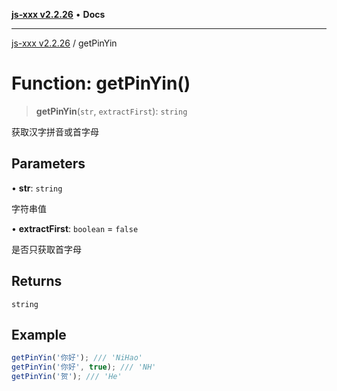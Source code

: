 [**js-xxx v2.2.26**](../README.md) • **Docs**

***

[js-xxx v2.2.26](../README.md) / getPinYin

# Function: getPinYin()

> **getPinYin**(`str`, `extractFirst`): `string`

获取汉字拼音或首字母

## Parameters

• **str**: `string`

字符串值

• **extractFirst**: `boolean` = `false`

是否只获取首字母

## Returns

`string`

## Example

```ts
getPinYin('你好'); /// 'NiHao'
getPinYin('你好', true); /// 'NH'
getPinYin('贺'); /// 'He'
```
